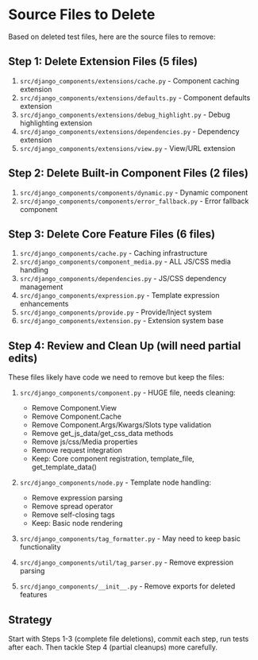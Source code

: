 # Source Files to Delete

Based on deleted test files, here are the source files to remove:

## Step 1: Delete Extension Files (5 files)
1. `src/django_components/extensions/cache.py` - Component caching extension
2. `src/django_components/extensions/defaults.py` - Component defaults extension
3. `src/django_components/extensions/debug_highlight.py` - Debug highlighting extension
4. `src/django_components/extensions/dependencies.py` - Dependency extension
5. `src/django_components/extensions/view.py` - View/URL extension

## Step 2: Delete Built-in Component Files (2 files)
1. `src/django_components/components/dynamic.py` - Dynamic component
2. `src/django_components/components/error_fallback.py` - Error fallback component

## Step 3: Delete Core Feature Files (6 files)
1. `src/django_components/cache.py` - Caching infrastructure
2. `src/django_components/component_media.py` - ALL JS/CSS media handling
3. `src/django_components/dependencies.py` - JS/CSS dependency management
4. `src/django_components/expression.py` - Template expression enhancements
5. `src/django_components/provide.py` - Provide/Inject system
6. `src/django_components/extension.py` - Extension system base

## Step 4: Review and Clean Up (will need partial edits)
These files likely have code we need to remove but keep the files:
1. `src/django_components/component.py` - HUGE file, needs cleaning:
   - Remove Component.View
   - Remove Component.Cache
   - Remove Component.Args/Kwargs/Slots type validation
   - Remove get_js_data/get_css_data methods
   - Remove js/css/Media properties
   - Remove request integration
   - Keep: Core component registration, template_file, get_template_data()

2. `src/django_components/node.py` - Template node handling:
   - Remove expression parsing
   - Remove spread operator
   - Remove self-closing tags
   - Keep: Basic node rendering

3. `src/django_components/tag_formatter.py` - May need to keep basic functionality

4. `src/django_components/util/tag_parser.py` - Remove expression parsing

5. `src/django_components/__init__.py` - Remove exports for deleted features

## Strategy
Start with Steps 1-3 (complete file deletions), commit each step, run tests after each.
Then tackle Step 4 (partial cleanups) more carefully.
